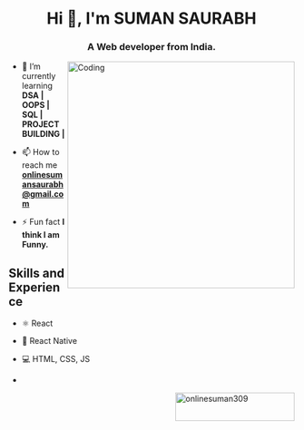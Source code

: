  
<h1 align="center">Hi 👋, I'm SUMAN SAURABH</h1>
<h3 align="center">A Web developer from India.</h3>
<img align="right" alt="Coding" width="400" src="https://cdn.dribbble.com/users/1162077/screenshots/3848914/programmer.gif">

<!-- <p align="left"> <img src="https://komarev.com/ghpvc/?username=git-suman309&label=Profile%20views&color=0e75b6&style=flat" alt="git-suman309" /> </p>
<p align="left"> <a href="https://github.com/ryo-ma/github-profile-trophy"><img src="https://github-profile-trophy.vercel.app/?username=git-suman309" alt="git-suman309" /></a> </p> -->

- 🌱 I’m currently learning **DSA | OOPS | SQL | PROJECT BUILDING |**

- 📫 How to reach me **onlinesumansaurabh@gmail.com**

- ⚡ Fun fact **I think I am Funny.**

<!-- <h3 align="left">Connect with me:</h3>
<p align="left">
<a href="https://linkedin.com/in/sumansaurabh309" target="blank"><img align="center" src="https://raw.githubusercontent.com/rahuldkjain/github-profile-readme-generator/master/src/images/icons/Social/linked-in-alt.svg" alt="sumansaurabh309" height="30" width="40" /></a>
<a href="https://www.hackerrank.com/onlinesumansaur1" target="blank"><img align="center" src="https://raw.githubusercontent.com/rahuldkjain/github-profile-readme-generator/master/src/images/icons/Social/hackerrank.svg" alt="onlinesumansaur1" height="30" width="40" /></a>
<a href="https://www.leetcode.com/onlinesumansaurab" target="blank"><img align="center" src="https://raw.githubusercontent.com/rahuldkjain/github-profile-readme-generator/master/src/images/icons/Social/leet-code.svg" alt="onlinesumansaurab" height="30" width="40" /></a>
<a href="https://auth.geeksforgeeks.org/user/sumansaujjh7" target="blank"><img align="center" src="https://raw.githubusercontent.com/rahuldkjain/github-profile-readme-generator/master/src/images/icons/Social/geeks-for-geeks.svg" alt="sumansaujjh7" height="30" width="40" /></a>
<a href="https://discord.gg/SUMAN SAURABH#8387" target="blank"><img align="center" src="https://raw.githubusercontent.com/rahuldkjain/github-profile-readme-generator/master/src/images/icons/Social/discord.svg" alt="SUMAN SAURABH#8387" height="30" width="40" /></a>
</p>
 -->


## Skills and Experience
* ⚛ React
* 📱 React Native
* 💻 HTML, CSS, JS













* 
<p><a href="https://www.buymeacoffee.com/onlinesuman309"> <img align="right" src="https://cdn.buymeacoffee.com/buttons/v2/default-yellow.png" height="50" width="210" alt="onlinesuman309" /></a></p><br><br>
